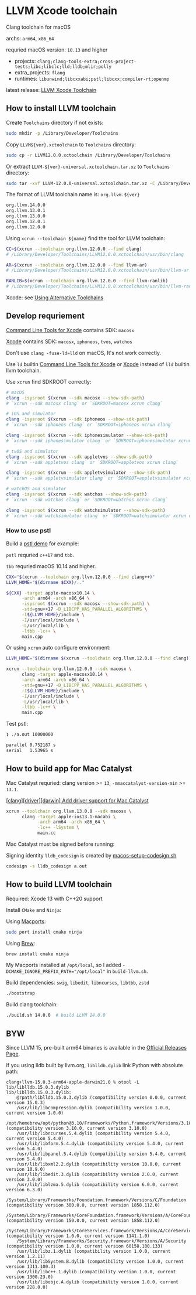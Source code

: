# LLVM Xcode toolchain

Clang toolchain for macOS

archs: `arm64`, `x86_64`

requried macOS version: `10.13` and higher

- projects: `clang;clang-tools-extra;cross-project-tests;libc;libclc;lld;lldb;mlir;polly`
- extra_projects: `flang`
- runtimes: `libunwind;libcxxabi;pstl;libcxx;compiler-rt;openmp`

latest release: [LLVM Xcode Toolchain](https://github.com/cntrump/llvm-xcode-toolchain/releases)

## How to install LLVM toolchain

Create `Toolchains` directory if not exists: 
```bash
sudo mkdir -p /Library/Developer/Toolchains
```

Copy `LLVM${ver}.xctoolchain` to `Toolchains` directory:
```bash
sudo cp -r LLVM12.0.0.xctoolchain /Library/Developer/Toolchains
```

Or extract `LLVM-${ver}-universal.xctoolchain.tar.xz` to `Toolchains` directory:
```bash
sudo tar -xvf LLVM-12.0.0-universal.xctoolchain.tar.xz -C /Library/Developer/Toolchains
```

The format of LLVM toolchain name is: `org.llvm.${ver}`
```bash
org.llvm.14.0.0
org.llvm.13.0.1
org.llvm.13.0.0
org.llvm.12.0.1
org.llvm.12.0.0
```

Using `xcrun --toolchain ${name}` find the tool for LLVM toolchain:
```bash
CC=$(xcrun --toolchain org.llvm.12.0.0 --find clang)
# /Library/Developer/Toolchains/LLVM12.0.0.xctoolchain/usr/bin/clang

AR=$(xcrun --toolchain org.llvm.12.0.0 --find llvm-ar)
# /Library/Developer/Toolchains/LLVM12.0.0.xctoolchain/usr/bin/llvm-ar

RANLIB=$(xcrun --toolchain org.llvm.12.0.0 --find llvm-ranlib)
# /Library/Developer/Toolchains/LLVM12.0.0.xctoolchain/usr/bin/llvm-ranlib
```

Xcode: see [Using Alternative Toolchains](https://developer.apple.com/library/archive/documentation/ToolsLanguages/Conceptual/Xcode_Overview/AlternativeToolchains.html)

## Develop requriement

[Command Line Tools for Xcode](https://developer.apple.com/download/all/) contains SDK: `macosx`

[Xcode](https://developer.apple.com/download/release/) contains SDK: `macosx`, `iphoneos`, `tvos`, `watchos`

Don't use `clang -fuse-ld=lld` on macOS, It's not work correctly.

Use `ld` builtin [Command Line Tools for Xcode](https://developer.apple.com/download/all/) or [Xcode](https://developer.apple.com/download/release/) instead of `lld` builtin llvm toolchain.

Use `xcrun` find SDKROOT correctly:

```bash
# macOS
clang -isysroot $(xcrun --sdk macosx --show-sdk-path)
# `xcrun --sdk macosx clang` or `SDKROOT=macosx xcrun clang`

# iOS and simulator
clang -isysroot $(xcrun --sdk iphoneos --show-sdk-path)
# `xcrun --sdk iphoneos clang` or `SDKROOT=iphoneos xcrun clang`

clang -isysroot $(xcrun --sdk iphonesimulator --show-sdk-path)
# `xcrun --sdk iphonesimulator clang` or `SDKROOT=iphonesimulator xcrun clang`

# tvOS and simulator
clang -isysroot $(xcrun --sdk appletvos --show-sdk-path)
# `xcrun --sdk appletvos clang` or `SDKROOT=appletvos xcrun clang`

clang -isysroot $(xcrun --sdk appletvsimulator --show-sdk-path)
# `xcrun --sdk appletvsimulator clang` or `SDKROOT=appletvsimulator xcrun clang`

# watchOS and simulator
clang -isysroot $(xcrun --sdk watchos --show-sdk-path)
# `xcrun --sdk watchos clang` or `SDKROOT=watchos xcrun clang`

clang -isysroot $(xcrun --sdk watchsimulator --show-sdk-path)
# `xcrun --sdk watchsimulator clang` or `SDKROOT=watchsimulator xcrun clang`
```

### How to use pstl

Build a [pstl demo](https://mp-force.ziti.uni-heidelberg.de/kmbeutel/pstl-demo) for example:

`pstl` requried `c++17` and `tbb`.

`tbb` requried macOS 10.14 and higher.

```bash
CXX="$(xcrun --toolchain org.llvm.12.0.0 --find clang++)"
LLVM_HOME="$(dirname $CXX)/.."

${CXX} -target apple-macosx10.14 \
      -arch arm64 -arch x86_64 \
      -isysroot $(xcrun --sdk macosx --show-sdk-path) \
      -std=gnu++17 -D_LIBCPP_HAS_PARALLEL_ALGORITHMS \
      -I${LLVM_HOME}/include \
      -I/usr/local/include \
      -L/usr/local/lib \
      -ltbb -lc++ \
      main.cpp
```

Or using `xcrun` auto configure environment:
```bash
LLVM_HOME="$(dirname $(xcrun --toolchain org.llvm.12.0.0 --find clang))/.."

xcrun --toolchain org.llvm.12.0.0 --sdk macosx \
      clang -target apple-macosx10.14 \
      -arch arm64 -arch x86_64 \
      -std=gnu++17 -D_LIBCPP_HAS_PARALLEL_ALGORITHMS \
      -I${LLVM_HOME}/include \
      -I/usr/local/include \
      -L/usr/local/lib \
      -ltbb -lc++ \
      main.cpp
```

Test pstl:

```bash
❯ ./a.out 10000000

parallel 0.752187 s
serial   1.53965 s
```

## How to build app for Mac Catalyst

Mac Catalyst requried: clang version >= `13`, `-mmaccatalyst-version-min` >= `13.1`.

[[clang][driver][darwin] Add driver support for Mac Catalyst](https://reviews.llvm.org/rG2542c1a5a1306398d73c3c0c5d71cacf7c690093)

```bash
xcrun --toolchain org.llvm.13.0.0 --sdk macosx \
      clang -target apple-ios13.1-macabi \
            -arch arm64 -arch x86_64 \
            -lc++ -lSystem \
            main.cc
```

Mac Catalyst must be signed before running:

Signing identity `lldb_codesign` is created by [macos-setup-codesign.sh](https://github.com/llvm/llvm-project/blob/main/lldb/scripts/macos-setup-codesign.sh)

```bash
codesign -s lldb_codesign a.out
```

## How to build LLVM toolchain

Required: Xcode 13 with C++20 support

Install `CMake` and `Ninja`:

Using [Macports](https://www.macports.org/):

```bash
sudo port install cmake ninja
```

Using [Brew](https://brew.sh/):

```bash
brew install cmake ninja
```

My Macports installed at `/opt/local`, so I added `-DCMAKE_IGNORE_PREFIX_PATH="/opt/local"` in `build-llvm.sh`.

Build dependencies: `swig`, `libedit`, `libncurses`, `libtbb`, `zstd`

```bash
./bootstrap
```

Build clang toolchain:

```bash
./build.sh 14.0.0  # build LLVM 14.0.0
```

## BYW

Since LLVM 15, pre-built arm64 binaries is available in the [Official Releases Page](https://github.com/llvm/llvm-project/releases).

If you using lldb built by llvm.org, `liblldb.dylib` link Python with absolute path:

```
clang+llvm-15.0.3-arm64-apple-darwin21.0 % otool -L lib/liblldb.15.0.3.dylib
lib/liblldb.15.0.3.dylib:
	@rpath/liblldb.15.0.3.dylib (compatibility version 0.0.0, current version 15.0.3)
	/usr/lib/libcompression.dylib (compatibility version 1.0.0, current version 1.0.0)
	/opt/homebrew/opt/python@3.10/Frameworks/Python.framework/Versions/3.10/Python (compatibility version 3.10.0, current version 3.10.0)
	/usr/lib/libncurses.5.4.dylib (compatibility version 5.4.0, current version 5.4.0)
	/usr/lib/libform.5.4.dylib (compatibility version 5.4.0, current version 5.4.0)
	/usr/lib/libpanel.5.4.dylib (compatibility version 5.4.0, current version 5.4.0)
	/usr/lib/libxml2.2.dylib (compatibility version 10.0.0, current version 10.9.0)
	/usr/lib/libedit.3.dylib (compatibility version 2.0.0, current version 3.0.0)
	/usr/lib/liblzma.5.dylib (compatibility version 6.0.0, current version 6.3.0)
	/System/Library/Frameworks/Foundation.framework/Versions/C/Foundation (compatibility version 300.0.0, current version 1858.112.0)
	/System/Library/Frameworks/CoreFoundation.framework/Versions/A/CoreFoundation (compatibility version 150.0.0, current version 1858.112.0)
	/System/Library/Frameworks/CoreServices.framework/Versions/A/CoreServices (compatibility version 1.0.0, current version 1141.1.0)
	/System/Library/Frameworks/Security.framework/Versions/A/Security (compatibility version 1.0.0, current version 60158.100.133)
	/usr/lib/libz.1.dylib (compatibility version 1.0.0, current version 1.2.11)
	/usr/lib/libSystem.B.dylib (compatibility version 1.0.0, current version 1311.100.3)
	/usr/lib/libc++.1.dylib (compatibility version 1.0.0, current version 1300.23.0)
	/usr/lib/libobjc.A.dylib (compatibility version 1.0.0, current version 228.0.0)
```
